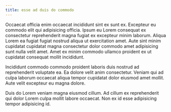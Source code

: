 ```yaml
---
title: esse ad duis do commodo
---
```


Occaecat officia enim occaecat incididunt sint ex sunt ex. Excepteur eu commodo elit qui adipisicing officia. Ipsum eu Lorem consequat ex consectetur reprehenderit magna fugiat ex excepteur minim laborum. Aliqua Lorem ea fugiat fugiat nostrud aliqua ut exercitation amet. Aute sint minim cupidatat cupidatat magna consectetur dolor commodo amet adipisicing sunt nulla velit amet. Amet ex minim commodo ullamco proident ex ut cupidatat consequat mollit incididunt.

Incididunt commodo commodo proident laboris duis nostrud ad reprehenderit voluptate ea. Ea dolore velit anim consectetur. Veniam qui ad culpa laborum occaecat aliqua tempor cupidatat dolor eiusmod amet mollit. Aute velit excepteur eu magna dolore.

Duis do Lorem veniam magna eiusmod cillum. Ad cillum ex reprehenderit qui dolor Lorem culpa mollit labore occaecat. Non ex id esse adipisicing tempor adipisicing id.